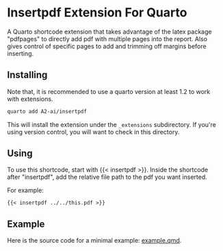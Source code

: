 # Insertpdf Extension For Quarto

A Quarto shortcode extension that takes advantage of the latex package "pdfpages" to directly add pdf with multiple pages into the report. Also gives control of specific pages to add and trimming off margins before inserting.

## Installing

Note that, it is recommended to use a quarto version at least 1.2 to work with extensions.

```bash
quarto add A2-ai/insertpdf
```

This will install the extension under the `_extensions` subdirectory.
If you're using version control, you will want to check in this directory.

## Using

To use this shortcode, start with {{< insertpdf >}}. Inside the shortcode after "insertpdf", add the relative file path to the pdf you want inserted.

For example: 
```
{{< insertpdf ../../this.pdf >}}
```

## Example

Here is the source code for a minimal example: [example.qmd](example.qmd).

